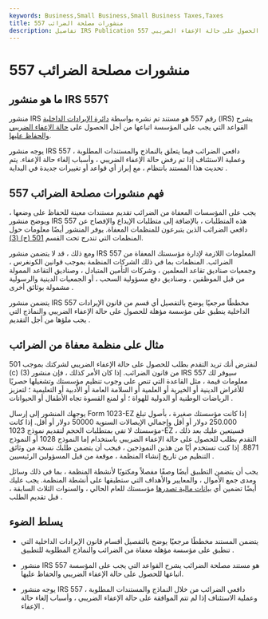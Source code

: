 ```yaml
---
keywords: Business,Small Business,Small Business Taxes,Taxes
title: منشورات مصلحة الضرائب 557
description: تفاصيل IRS Publication 557 القواعد واللوائح التي يجب أن تتبعها المنظمة من أجل الحصول على حالة الإعفاء الضريبي.
---
```


# منشورات مصلحة الضرائب 557
## ما هو منشور IRS 557؟

منشور IRS رقم 557 هو مستند تم نشره بواسطة [دائرة الإيرادات الداخلية](/irs) (IRS) يشرح القواعد التي يجب على المؤسسة اتباعها من أجل الحصول على [حالة الإعفاء الضريبي والحفاظ عليها](/tax_exempt).

يوجه منشور IRS 557 دافعي الضرائب فيما يتعلق بالنماذج والمستندات المطلوبة ، وعملية الاستئناف إذا تم رفض حالة الإعفاء الضريبي ، وأسباب إلغاء حالة الإعفاء. يتم تحديث هذا المستند بانتظام ، مع إبراز أي قواعد أو تغييرات جديدة في البداية .

## فهم منشورات مصلحة الضرائب 557

يجب على المؤسسات المعفاة من الضرائب تقديم مستندات معينة للحفاظ على وضعها ، ويوضح منشور IRS 557 هذه المتطلبات ، بالإضافة إلى متطلبات الإيداع والإفصاح عن دافعي الضرائب الذين يتبرعون للمنظمات المعفاة. يوفر المنشور أيضًا معلومات حول المنظمات التي تندرج تحت القسم [501 (ج) (3)](/501c3-organizations).

ومع ذلك ، قد لا يتضمن منشور IRS 557 المعلومات اللازمة لإدارة مؤسستك المعفاة من الضرائب. المنظمات بما في ذلك الشركات المنظمة بموجب قوانين الكونغرس ، وجمعيات صناديق تقاعد المعلمين ، وشركات التأمين المتبادل ، وصناديق التقاعد الممولة من قبل الموظفين ، وصناديق دفع مسؤولية السحب ، أو الجمعيات الدينية والرسولية مشمولة بوثائق أخرى .

يتضمن منشور IRS 557 مخططًا مرجعيًا يوضح بالتفصيل أي قسم من قانون الإيرادات الداخلية ينطبق على مؤسسة مؤهلة للحصول على حالة الإعفاء الضريبي والنماذج التي يجب ملؤها من أجل التقديم .

## مثال على منظمة معفاة من الضرائب

لنفترض أنك تريد التقدم بطلب للحصول على حالة الإعفاء الضريبي لشركتك بموجب 501 (c) (3) من قانون الضرائب. إذا كان الأمر كذلك ، فإن منشور IRS 557 سيوفر لك معلومات قيمة ، مثل القاعدة التي تنص على وجوب تنظيم مؤسستك وتشغيلها حصريًا للأغراض الدينية أو الخيرية أو العلمية أو السلامة العامة أو الأدبية أو التعليمية ؛ لتعزيز الرياضات الوطنية أو الدولية للهواة ؛ أو لمنع القسوة تجاه الأطفال أو الحيوانات .

يوجهك المنشور إلى إرسال Form 1023-EZ إذا كانت مؤسستك صغيرة ، بأصول تبلغ 250.000 دولار أو أقل وإجمالي الإيصالات السنوية 50000 دولار أو أقل. إذا كانت مؤسستك لا تفي بمتطلبات الحجم لتقديم نموذج 1023-EZ ، فسيتعين عليك بعد ذلك التقدم بطلب للحصول على حالة الإعفاء الضريبي باستخدام إما النموذج 1028 أو النموذج 8871. إذا كنت تستخدم أيًا من هذين النموذجين ، فيجب أن يتضمن طلبك نسخة من وثائق التنظيم من تاريخ إنشاء المنظمة ، موقعة من قبل المسؤولين الرئيسيين .

يجب أن يتضمن التطبيق أيضًا وصفًا مفصلاً ومكتوبًا لأنشطة المنظمة ، بما في ذلك وسائل ومدى جمع الأموال ، والمعايير والأهداف التي ستطبقها على أنشطة المنظمة. يجب عليك أيضًا تضمين أي [بيانات مالية تصدرها](/financial-statements) مؤسستك للعام الحالي ، والسنوات الثلاث السابقة ، قبل تقديم الطلب .

## يسلط الضوء

- يتضمن المستند مخططًا مرجعيًا يوضح بالتفصيل أقسام قانون الإيرادات الداخلية التي تنطبق على مؤسسة مؤهلة معفاة من الضرائب والنماذج المطلوبة للتطبيق .

- منشور IRS 557 هو مستند مصلحة الضرائب يشرح القواعد التي يجب على المؤسسة اتباعها للحصول على حالة الإعفاء الضريبي والحفاظ عليها.

- يوجه منشور IRS 557 دافعي الضرائب من خلال النماذج والمستندات المطلوبة ، وعملية الاستئناف إذا لم تتم الموافقة على حالة الإعفاء الضريبي ، وأسباب إلغاء حالة الإعفاء .

